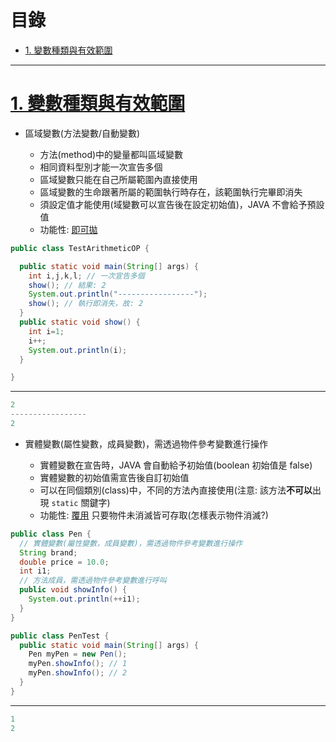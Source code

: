 <h1 id="top">目錄</h1>

- [1. 變數種類與有效範圍](#s1)

---

# <a id="s1" class="md-title" href="#top">1. 變數種類與有效範圍</a>

- 區域變數(方法變數/自動變數)

  - 方法(method)中的變量都叫區域變數
  - 相同資料型別才能一次宣告多個
  - 區域變數只能在自己所屬範圍內直接使用
  - 區域變數的生命跟著所屬的範圍執行時存在，該範圍執行完畢即消失
  - 須設定值才能使用(域變數可以宣告後在設定初始值)，JAVA 不會給予預設值
  - 功能性: [即可拋](#)

```java
public class TestArithmeticOP {

  public static void main(String[] args) {
    int i,j,k,l; // 一次宣告多個
    show(); // 結果: 2
    System.out.println("-----------------");
    show(); // 執行即消失，故: 2
  }
  public static void show() {
    int i=1;
    i++;
    System.out.println(i);
  }

}
```

---

```cs
2
-----------------
2
```

- 實體變數(屬性變數，成員變數)，需透過物件參考變數進行操作

  - 實體變數在宣告時，JAVA 會自動給予初始值(boolean 初始值是 false)
  - 實體變數的初始值需宣告後自訂初始值
  - 可以在同個類別(class)中，不同的方法內直接使用(注意: 該方法**不可以**出現 `static` 關鍵字)
  - 功能性: [覆用](#) 只要物件未消滅皆可存取(怎樣表示物件消滅?)

```java
public class Pen {
  // 實體變數(屬性變數，成員變數)，需透過物件參考變數進行操作
  String brand;
  double price = 10.0;
  int i1;
  // 方法成員，需透過物件參考變數進行呼叫
  public void showInfo() {
    System.out.println(++i1);
  }
}
```

```java
public class PenTest {
  public static void main(String[] args) {
    Pen myPen = new Pen();
    myPen.showInfo(); // 1
    myPen.showInfo(); // 2
  }
}
```

---

```cs
1
2
```
